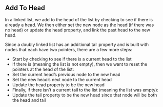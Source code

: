 ## Add To Head

In a linked list, we add to the head of the list by checking to see if there is already a head. We then either set the new node as the head (if there was no head) or update the head property, and link the past head to the new head.

Since a doubly linked list has an additional tail property and is built with nodes that each have two pointers, there are a few more steps:

- Start by checking to see if there is a current head to the list
- If there is (meaning the list is not empty), then we want to reset the pointers at the head of the list:
- Set the current head’s previous node to the new head
- Set the new head’s next node to the current head
- Update the head property to be the new head
- Finally, if there isn’t a current tail to the list (meaning the list was empty):
- Update the tail property to be the new head since that node will be both the head and tail
